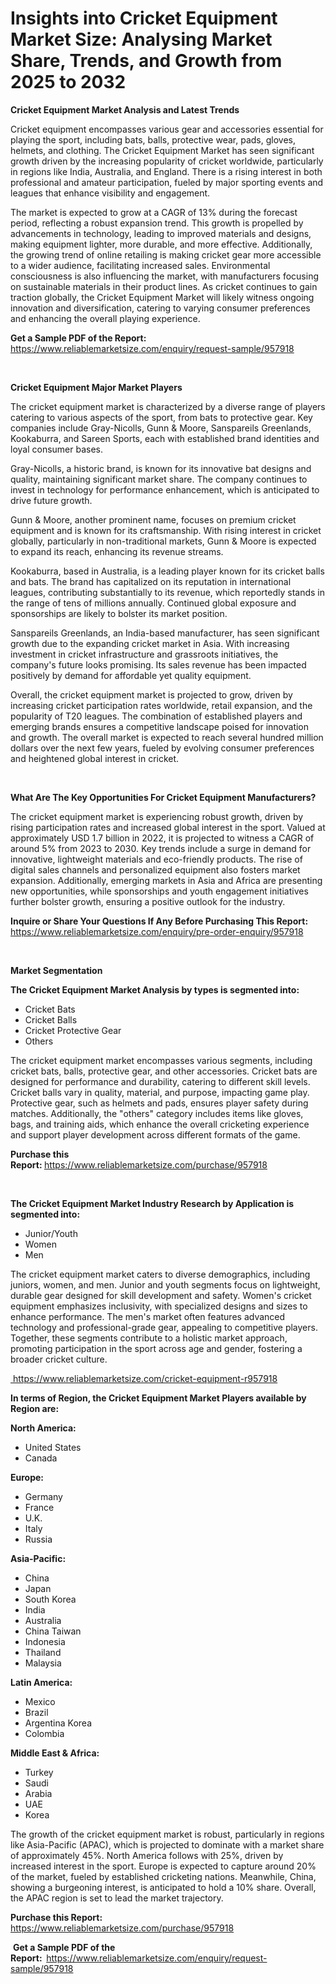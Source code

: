 <p><h1>Insights into Cricket Equipment Market Size: Analysing Market Share, Trends, and Growth from 2025 to 2032</h1></p><p><strong>Cricket Equipment Market Analysis and Latest Trends</strong></p>
<p><p>Cricket equipment encompasses various gear and accessories essential for playing the sport, including bats, balls, protective wear, pads, gloves, helmets, and clothing. The Cricket Equipment Market has seen significant growth driven by the increasing popularity of cricket worldwide, particularly in regions like India, Australia, and England. There is a rising interest in both professional and amateur participation, fueled by major sporting events and leagues that enhance visibility and engagement.</p><p>The market is expected to grow at a CAGR of 13% during the forecast period, reflecting a robust expansion trend. This growth is propelled by advancements in technology, leading to improved materials and designs, making equipment lighter, more durable, and more effective. Additionally, the growing trend of online retailing is making cricket gear more accessible to a wider audience, facilitating increased sales. Environmental consciousness is also influencing the market, with manufacturers focusing on sustainable materials in their product lines. As cricket continues to gain traction globally, the Cricket Equipment Market will likely witness ongoing innovation and diversification, catering to varying consumer preferences and enhancing the overall playing experience.</p></p>
<p><strong>Get a Sample PDF of the Report:&nbsp;</strong> <a href="https://www.reliablemarketsize.com/enquiry/request-sample/957918?utm_campaign=1836&utm_medium=2&utm_source=Github&utm_content=ia&utm_term=15042025&utm_id=cricket-equipment">https://www.reliablemarketsize.com/enquiry/request-sample/957918</a></p>
<p>&nbsp;</p>
<p><strong>Cricket Equipment Major Market Players</strong></p>
<p><p>The cricket equipment market is characterized by a diverse range of players catering to various aspects of the sport, from bats to protective gear. Key companies include Gray-Nicolls, Gunn & Moore, Sanspareils Greenlands, Kookaburra, and Sareen Sports, each with established brand identities and loyal consumer bases.</p><p>Gray-Nicolls, a historic brand, is known for its innovative bat designs and quality, maintaining significant market share. The company continues to invest in technology for performance enhancement, which is anticipated to drive future growth.</p><p>Gunn & Moore, another prominent name, focuses on premium cricket equipment and is known for its craftsmanship. With rising interest in cricket globally, particularly in non-traditional markets, Gunn & Moore is expected to expand its reach, enhancing its revenue streams.</p><p>Kookaburra, based in Australia, is a leading player known for its cricket balls and bats. The brand has capitalized on its reputation in international leagues, contributing substantially to its revenue, which reportedly stands in the range of tens of millions annually. Continued global exposure and sponsorships are likely to bolster its market position.</p><p>Sanspareils Greenlands, an India-based manufacturer, has seen significant growth due to the expanding cricket market in Asia. With increasing investment in cricket infrastructure and grassroots initiatives, the company's future looks promising. Its sales revenue has been impacted positively by demand for affordable yet quality equipment.</p><p>Overall, the cricket equipment market is projected to grow, driven by increasing cricket participation rates worldwide, retail expansion, and the popularity of T20 leagues. The combination of established players and emerging brands ensures a competitive landscape poised for innovation and growth. The overall market is expected to reach several hundred million dollars over the next few years, fueled by evolving consumer preferences and heightened global interest in cricket.</p></p>
<p>&nbsp;</p>
<p><strong>What Are The Key Opportunities For Cricket Equipment Manufacturers?</strong></p>
<p><p>The cricket equipment market is experiencing robust growth, driven by rising participation rates and increased global interest in the sport. Valued at approximately USD 1.7 billion in 2022, it is projected to witness a CAGR of around 5% from 2023 to 2030. Key trends include a surge in demand for innovative, lightweight materials and eco-friendly products. The rise of digital sales channels and personalized equipment also fosters market expansion. Additionally, emerging markets in Asia and Africa are presenting new opportunities, while sponsorships and youth engagement initiatives further bolster growth, ensuring a positive outlook for the industry.</p></p>
<p><strong>Inquire or Share Your Questions If Any Before Purchasing This Report:</strong> <a href="https://www.reliablemarketsize.com/enquiry/pre-order-enquiry/957918?utm_campaign=1836&utm_medium=2&utm_source=Github&utm_content=ia&utm_term=15042025&utm_id=cricket-equipment">https://www.reliablemarketsize.com/enquiry/pre-order-enquiry/957918</a></p>
<p>&nbsp;</p>
<p><strong>Market Segmentation</strong></p>
<p><strong>The Cricket Equipment Market Analysis by types is segmented into:</strong></p>
<p><ul><li>Cricket Bats</li><li>Cricket Balls</li><li>Cricket Protective Gear</li><li>Others</li></ul></p>
<p><p>The cricket equipment market encompasses various segments, including cricket bats, balls, protective gear, and other accessories. Cricket bats are designed for performance and durability, catering to different skill levels. Cricket balls vary in quality, material, and purpose, impacting game play. Protective gear, such as helmets and pads, ensures player safety during matches. Additionally, the "others" category includes items like gloves, bags, and training aids, which enhance the overall cricketing experience and support player development across different formats of the game.</p></p>
<p><strong>Purchase this Report:&nbsp;</strong><a href="https://www.reliablemarketsize.com/purchase/957918?utm_campaign=1836&utm_medium=2&utm_source=Github&utm_content=ia&utm_term=15042025&utm_id=cricket-equipment">https://www.reliablemarketsize.com/purchase/957918</a></p>
<p>&nbsp;</p>
<p><strong>The Cricket Equipment Market Industry Research by Application is segmented into:</strong></p>
<p><ul><li>Junior/Youth</li><li>Women</li><li>Men</li></ul></p>
<p><p>The cricket equipment market caters to diverse demographics, including juniors, women, and men. Junior and youth segments focus on lightweight, durable gear designed for skill development and safety. Women's cricket equipment emphasizes inclusivity, with specialized designs and sizes to enhance performance. The men's market often features advanced technology and professional-grade gear, appealing to competitive players. Together, these segments contribute to a holistic market approach, promoting participation in the sport across age and gender, fostering a broader cricket culture.</p></p>
<p><a href="https://www.reliablemarketsize.com/cricket-equipment-r957918?utm_campaign=1836&utm_medium=2&utm_source=Github&utm_content=ia&utm_term=15042025&utm_id=cricket-equipment">&nbsp;https://www.reliablemarketsize.com/cricket-equipment-r957918</a></p>
<p><strong>In terms of Region, the Cricket Equipment Market Players available by Region are:</strong></p>
<p>
    <p> <strong> North America: </strong>
        <ul>
            <li>United States</li>
            <li>Canada</li>
        </ul>
        </p> 
    <p> <strong> Europe: </strong>
        <ul>
            <li>Germany</li>
            <li>France</li>
            <li>U.K.</li>
            <li>Italy</li>
            <li>Russia</li>
        </ul>
        </p> 
    <p> <strong> Asia-Pacific: </strong>
        <ul>
            <li>China</li>
            <li>Japan</li>
            <li>South Korea</li>
            <li>India</li>
            <li>Australia</li>
            <li>China Taiwan</li>
            <li>Indonesia</li>
            <li>Thailand</li>
            <li>Malaysia</li>
        </ul>
        </p> 
    <p> <strong> Latin America: </strong>
        <ul>
            <li>Mexico</li>
            <li>Brazil</li>
            <li>Argentina Korea</li>
            <li>Colombia</li>
        </ul>
        </p> 
    <p> <strong> Middle East & Africa: </strong>
        <ul>
            <li>Turkey</li>
            <li>Saudi</li>
            <li>Arabia</li>
            <li>UAE</li>
            <li>Korea</li>
        </ul>
    </p>
    </p>
<p><p>The growth of the cricket equipment market is robust, particularly in regions like Asia-Pacific (APAC), which is projected to dominate with a market share of approximately 45%. North America follows with 25%, driven by increased interest in the sport. Europe is expected to capture around 20% of the market, fueled by established cricketing nations. Meanwhile, China, showing a burgeoning interest, is anticipated to hold a 10% share. Overall, the APAC region is set to lead the market trajectory.</p></p>
<p><strong>Purchase this Report: </strong><a href="https://www.reliablemarketsize.com/purchase/957918?utm_campaign=1836&utm_medium=2&utm_source=Github&utm_content=ia&utm_term=15042025&utm_id=cricket-equipment">https://www.reliablemarketsize.com/purchase/957918</a></p>
<p>&nbsp;<strong>Get a Sample PDF of the Report:&nbsp;&nbsp;</strong><a href="https://www.reliablemarketsize.com/enquiry/request-sample/957918?utm_campaign=1836&utm_medium=2&utm_source=Github&utm_content=ia&utm_term=15042025&utm_id=cricket-equipment">https://www.reliablemarketsize.com/enquiry/request-sample/957918</a></p>
<p><strong></strong></p>
<p><p></p><p></p><p></p></p>